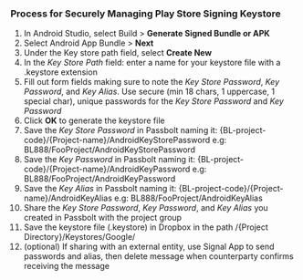 ### Process for Securely Managing Play Store Signing Keystore

1. In Android Studio, select Build > **Generate Signed Bundle or APK**
2. Select Android App Bundle > **Next**
3. Under the Key store path field, select **Create New**
4. In the *Key Store Path* field: enter a name for your keystore file with a .keystore extension 
5. Fill out form fields making sure to note the *Key Store Password*, *Key Password*, and *Key Alias*. Use secure (min 18 chars, 1 uppercase, 1 special char), unique passwords for the *Key Store Password* and *Key Password*  
6. Click **OK** to generate the keystore file 
7. Save the *Key Store Password*  in Passbolt naming it: {BL-project-code}/{Project-name}/AndroidKeyStorePassword e.g: BL888/FooProject/AndroidKeyStorePassword
8. Save the *Key Password*  in Passbolt naming it: {BL-project-code}/{Project-name}/AndroidKeyPassword e.g: BL888/FooProject/AndroidKeyPassword
9. Save the *Key Alias*  in Passbolt naming it: {BL-project-code}/{Project-name}/AndroidKeyAlias e.g: BL888/FooProject/AndroidKeyAlias
10. Share the *Key Store Password*, *Key Password*, and *Key Alias* you created in Passbolt with the project group
11. Save the keystore file (.keystore) in Dropbox in the path /{Project Directory}/Keystores/Google/
12. (optional) If sharing with an external entity, use Signal App to send passwords and alias, then delete message when counterparty confirms receiving the message

